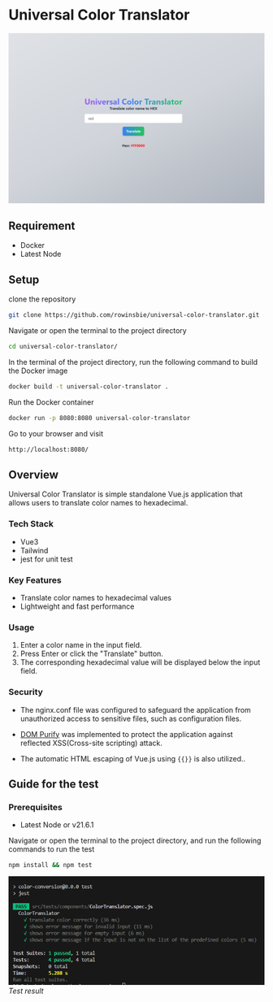 # Universal Color Translator
![Logo](documentation/images/index.png)



## Requirement
- Docker
- Latest Node

## Setup
clone the repository  
```bash
git clone https://github.com/rowinsbie/universal-color-translator.git
```
  
Navigate or open the terminal to the project directory   
```bash
cd universal-color-translator/
```
In the terminal of the project directory, run the following command to build the Docker image  
```bash
docker build -t universal-color-translator .
```
Run the Docker container  
```bash
docker run -p 8080:8080 universal-color-translator
```

Go to your browser and visit  
```bash
http://localhost:8080/
```

## Overview
Universal Color Translator is simple standalone Vue.js application that allows users to translate color names to hexadecimal. 

### Tech Stack
 - Vue3
 - Tailwind
 - jest for unit test

### Key Features
  - Translate color names to hexadecimal values
  - Lightweight and fast performance

### Usage

1. Enter a color name in the input field.
2. Press Enter or click the "Translate" button.
3. The corresponding hexadecimal value will be displayed below the input field.

### Security
- The nginx.conf file was configured to safeguard the application from unauthorized access to sensitive files, such as configuration files.

- [DOM Purify](https://github.com/cure53/DOMPurify)
was implemented to protect the application against reflected XSS(Cross-site scripting) attack.

- The automatic HTML escaping of Vue.js using `{{}}` is also utilized..

## Guide for the test
### Prerequisites
- Latest Node or v21.6.1

Navigate or open the terminal to the project directory, and run the following commands to run the test  
```bash
npm install && npm test
```

![Image Alt Text](documentation/images/test-ss.png)  
*Test result*

